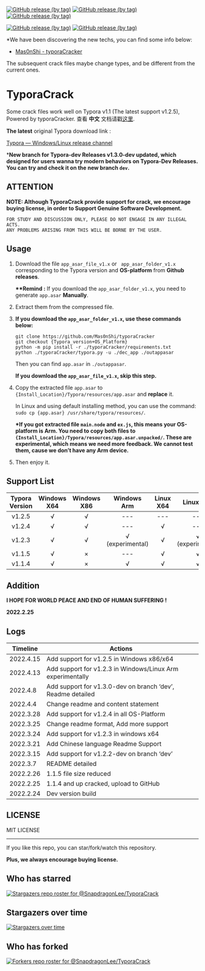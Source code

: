 [![GitHub release (by tag)](https://img.shields.io/github/downloads/SnapdragonLee/TyporaCrack/v1.1.5/total?style=flat)](https://github.com/SnapdragonLee/TyporaCrack/releases/tag/v1.1.5)
[![GitHub release (by tag)](https://img.shields.io/github/downloads/SnapdragonLee/TyporaCrack/v1.2.3/total?style=flat)](https://github.com/SnapdragonLee/TyporaCrack/releases/tag/v1.2.3)
[![GitHub release (by tag)](https://img.shields.io/github/downloads/SnapdragonLee/TyporaCrack/v1.2.4/total?style=flat)](https://github.com/SnapdragonLee/TyporaCrack/releases/tag/v1.2.4)

[![GitHub release (by tag)](https://img.shields.io/github/downloads/SnapdragonLee/TyporaCrack/v1.2.2-dev/total?style=flat)](https://github.com/SnapdragonLee/TyporaCrack/releases/tag/v1.2.2-dev)
[![GitHub release (by tag)](https://img.shields.io/github/downloads/SnapdragonLee/TyporaCrack/v1.3.0-dev/total?style=flat)](https://github.com/SnapdragonLee/TyporaCrack/releases/tag/v1.3.0-dev)



*We have been discovering the new techs, you can find some info below:

- [Mas0nShi - typoraCracker](https://github.com/Mas0nShi/typoraCracker)

The subsequent crack files maybe change types, and be different from the current ones.



# TyporaCrack

Some crack files work well on Typora v1.1 (The latest support v1.2.5), Powered by typoraCracker. 查看 **中文** 文档请戳[这里](./README-CN.md).



**The latest** original Typora download link : 

[Typora — Windows/Linux release channel](https://typora.io/releases/all)



***New branch for Typora-dev Releases v1.3.0-dev updated, which designed for users wanna try modern behaviors on Typora-Dev Releases. You can try and check it on the new branch `dev`.**



## ATTENTION

**NOTE: Although TyporaCrack provide support for crack, we encourage buying license, in order to Support Genuine Software Development.**



```
FOR STUDY AND DISCUSSION ONLY, PLEASE DO NOT ENGAGE IN ANY ILLEGAL ACTS.
ANY PROBLEMS ARISING FROM THIS WILL BE BORNE BY THE USER.
```



## Usage

1. Download the file `app_asar_file_v1.x` or ` app_asar_folder_v1.x` corresponding to the Typora version and **OS-platform** from **Github releases**. 

   **\*\*Remind :** If you download the `app_asar_folder_v1.x`, you need to generate `app.asar` **Manually**. 

   

2. Extract them from the compressed file.

3. **If you download the `app_asar_folder_v1.x`, use these commands below:**

   ```
   git clone https://github.com/Mas0nShi/typoraCracker
   git checkout {Typora_version+OS_Platform}
   python -m pip install -r ./typoraCracker/requirements.txt
   python ./typoraCracker/typora.py -u ./dec_app ./outappasar
   ```

   Then you can find `app.asar` in `./outappasar`.

   **If you download the `app_asar_file_v1.x`, skip this step.**

   

4. Copy the extracted file `app.asar` to `{Install_Location}/Typora/resources/app.asar` and **replace** it. 

   In Linux and using default installing method, you can use the command: `sudo cp {app.asar} /usr/share/typora/resources/`.

   

   **\*If you got extracted file `main.node` and `ex.js`, this means your OS-platform is Arm. You need to copy both files to `{Install_Location}/Typora/resources/app.asar.unpacked/`. These are experimental, which means we need more feedback.  We cannot test them, cause we don’t have any Arm device.**

   

5. Then enjoy it.



## Support List

| Typora Version | Windows X64 | Windows X86 |   Windows Arm    | Linux X64 |    Linux Arm     | MacOS |
| :------------: | :---------: | :---------: | :--------------: | :-------: | :--------------: | :---: |
|     v1.2.5     |      √      |      √      |       ---        |    ---    |       ---        |  ---  |
|     v1.2.4     |      √      |      √      |       ---        |     √     |       ---        |   ×   |
|     v1.2.3     |      √      |      √      | √ (experimental) |     √     | √ (experimental) |   ×   |
|     v1.1.5     |      √      |      ×      |       ---        |     √     |        √         |   ×   |
|     v1.1.4     |      √      |      ×      |        √         |     √     |        √         |   ×   |



## Addition

**I HOPE FOR WORLD PEACE AND END OF HUMAN SUFFERING !** 

**2022.2.25**



## Logs

| Timeline  | Actions                                                     |
| --------- | ----------------------------------------------------------- |
| 2022.4.15 | Add support for v1.2.5 in Windows x86/x64                   |
| 2022.4.13 | Add support for v1.2.3 in Windows/Linux Arm experimentally  |
| 2022.4.8  | Add support for v1.3.0-dev on branch ‘dev’, Readme detailed |
| 2022.4.4  | Change readme and content statement                         |
| 2022.3.28 | Add support for v1.2.4 in all OS-Platform                   |
| 2022.3.25 | Change readme format, Add more support                      |
| 2022.3.24 | Add support for v1.2.3 in windows x64                       |
| 2022.3.21 | Add Chinese language Readme Support                         |
| 2022.3.15 | Add support for v1.2.2-dev on branch ‘dev’                  |
| 2022.3.7  | README detailed                                             |
| 2022.2.26 | 1.1.5 file size reduced                                     |
| 2022.2.25 | 1.1.4 and up cracked, upload to GitHub                      |
| 2022.2.24 | Dev version build                                           |



## LICENSE

MIT LICENSE





------

If you like this repo, you can star/fork/watch this repository. 

**Plus, we always encourage buying license.**



## Who has starred

[![Stargazers repo roster for @SnapdragonLee/TyporaCrack](https://reporoster.com/stars/dark/SnapdragonLee/TyporaCrack)](https://github.com/SnapdragonLee/TyporaCrack/stargazers)



## Stargazers over time

[![Stargazers over time](https://starchart.cc/SnapdragonLee/TyporaCrack.svg)](https://starchart.cc/SnapdragonLee/TyporaCrack)



## Who has forked

[![Forkers repo roster for @SnapdragonLee/TyporaCrack](https://reporoster.com/forks/dark/SnapdragonLee/TyporaCrack)](https://github.com/SnapdragonLee/TyporaCrack/network/members)
